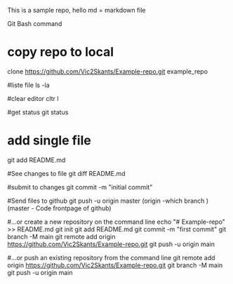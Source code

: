 This is a sample repo, hello
md = markdown file

Git Bash command

# copy repo to local
clone https://github.com/Vic2Skants/Example-repo.git example_repo

#liste file
ls -la 

#clear editor
cltr l 

#get status 
git status

# add single file
git add README.md

#See changes to file 
git diff README.md

#submit to changes
git commit -m "initial commit"

#Send files to github
git push -u origin master
(origin -which branch )
(master - Code frontpage of github)



#…or create a new repository on the command line
echo "# Example-repo" >> README.md
git init
git add README.md
git commit -m "first commit"
git branch -M main
git remote add origin https://github.com/Vic2Skants/Example-repo.git
git push -u origin main


#…or push an existing repository from the command line
git remote add origin https://github.com/Vic2Skants/Example-repo.git
git branch -M main
git push -u origin main


